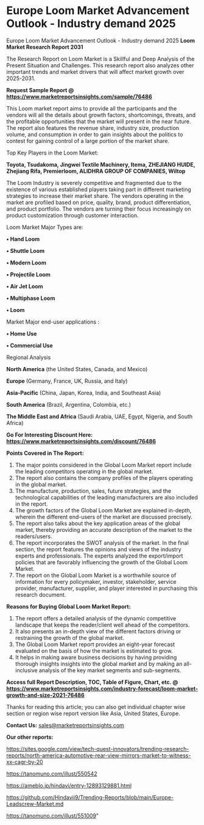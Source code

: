 # Europe Loom Market Advancement Outlook - Industry demand 2025
 Europe Loom Market Advancement Outlook - Industry demand 2025
<strong>Loom Market Research Report 2031</strong>

The Research Report on Loom Market is a Skillful and Deep Analysis of the Present Situation and Challenges. This research report also analyzes other important trends and market drivers that will affect market growth over 2025-2031.

<strong>Request Sample Report @ <a href=https://www.marketreportsinsights.com/sample/76486>https://www.marketreportsinsights.com/sample/76486</a></strong>

This Loom market report aims to provide all the participants and the vendors will all the details about growth factors, shortcomings, threats, and the profitable opportunities that the market will present in the near future. The report also features the revenue share, industry size, production volume, and consumption in order to gain insights about the politics to contest for gaining control of a large portion of the market share.

Top Key Players in the Loom Market:

<strong>Toyota, Tsudakoma, Jingwei Textile Machinery, Itema, ZHEJIANG HUIDE, Zhejiang Rifa, Premierloom, ALIDHRA GROUP OF COMPANIES, Wiltop</strong>

The Loom Industry is severely competitive and fragmented due to the existence of various established players taking part in different marketing strategies to increase their market share. The vendors operating in the market are profiled based on price, quality, brand, product differentiation, and product portfolio. The vendors are turning their focus increasingly on product customization through customer interaction.

Loom Market Major Types are:

<strong>• Hand Loom

• Shuttle Loom

• Modern Loom

• Projectile Loom

• Air Jet Loom

• Multiphase Loom

• Loom</strong>

Market Major end-user applications :

<strong>• Home Use

• Commercial Use</strong>

Regional Analysis

</u><strong><b>North America</b></strong> (the United States, Canada, and Mexico)

<strong><b>Europe </b></strong>(Germany, France, UK, Russia, and Italy)

<strong><b>Asia-Pacific</b></strong> (China, Japan, Korea, India, and Southeast Asia)

<strong><b>South America</b></strong> (Brazil, Argentina, Colombia, etc.)

<strong><b>The Middle East and Africa</b></strong> (Saudi Arabia, UAE, Egypt, Nigeria, and South Africa)

<strong>Go For Interesting Discount Here: <a href=https://www.marketreportsinsights.com/discount/76486>https://www.marketreportsinsights.com/discount/76486</a></strong>

<strong>Points Covered in The Report:</strong>
<ol>
  <li>The major points considered in the Global Loom Market report include the leading competitors operating in the global market.</li>
  <li>The report also contains the company profiles of the players operating in the global market.</li>
  <li>The manufacture, production, sales, future strategies, and the technological capabilities of the leading manufacturers are also included in the report.</li>
  <li>The growth factors of the Global Loom Market are explained in-depth, wherein the different end-users of the market are discussed precisely.</li>
  <li>The report also talks about the key application areas of the global market, thereby providing an accurate description of the market to the readers/users.</li>
  <li>The report incorporates the SWOT analysis of the market. In the final section, the report features the opinions and views of the industry experts and professionals. The experts analyzed the export/import policies that are favorably influencing the growth of the Global Loom Market.</li>
  <li>The report on the Global Loom Market is a worthwhile source of information for every policymaker, investor, stakeholder, service provider, manufacturer, supplier, and player interested in purchasing this research document.</li>
</ol>
<strong>Reasons for Buying Global Loom Market Report:</strong>

<ol>
  <li>The report offers a detailed analysis of the dynamic competitive landscape that keeps the reader/client well ahead of the competitors.</li>
  <li>It also presents an in-depth view of the different factors driving or restraining the growth of the global market.</li>
  <li>The Global Loom Market report provides an eight-year forecast evaluated on the basis of how the market is estimated to grow.</li>
  <li>It helps in making aware business decisions by having providing thorough insights insights into the global market and by making an all-inclusive analysis of the key market segments and sub-segments.</li>
</ol>
<strong>Access full Report Description, TOC, Table of Figure, Chart, etc. @ <a href=https://www.marketreportsinsights.com/industry-forecast/loom-market-growth-and-size-2021-76486>https://www.marketreportsinsights.com/industry-forecast/loom-market-growth-and-size-2021-76486</a></strong>


Thanks for reading this article; you can also get individual chapter wise section or region wise report version like Asia, United States, Europe.

<strong>Contact Us:</strong>
sales@marketreportsinsights.com

<strong>Our other reports:</strong>

<a href=https://sites.google.com/view/tech-quest-innovators/trending-research-reports/north-america-automotive-rear-view-mirrors-market-to-witness-xx-cagr-by-20>https://sites.google.com/view/tech-quest-innovators/trending-research-reports/north-america-automotive-rear-view-mirrors-market-to-witness-xx-cagr-by-20</a>

<a href=https://tanomuno.com/illust/550542>https://tanomuno.com/illust/550542</a>

<a href=https://ameblo.jp/hindavi/entry-12893129881.html>https://ameblo.jp/hindavi/entry-12893129881.html</a>

<a href=https://github.com/Hindavii9/Trending-Reports/blob/main/Europe-Leadscrew-Market.md>https://github.com/Hindavii9/Trending-Reports/blob/main/Europe-Leadscrew-Market.md</a>

<a href=https://tanomuno.com/illust/551009>https://tanomuno.com/illust/551009</a>"
